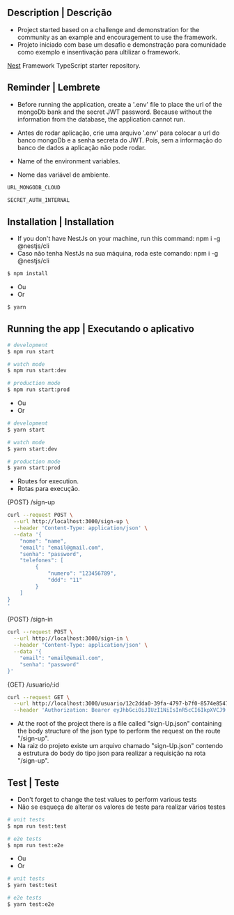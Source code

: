 ## Description | Descrição

- Project started based on a challenge and demonstration for the community as an example and encouragement to use the framework.
- Projeto iniciado com base um desafio e demonstração para comunidade como exemplo  e insentivação para ultilizar o framework.

[Nest](https://github.com/nestjs/nest) Framework TypeScript starter repository.

## Reminder | Lembrete

- Before running the application, create a '.env' file to place the url of the mongoDb bank and the secret JWT password. Because without the information from the database, the application cannot run.
- Antes de rodar aplicação, crie uma arquivo '.env' para colocar a url  do banco mongoDb e a senha secreta do JWT. Pois, sem a informação do banco de dados a aplicação não pode rodar.

- Name of the environment variables.
- Nome das variável de ambiente.

```bash
URL_MONGODB_CLOUD
```
```bash
SECRET_AUTH_INTERNAL
```

## Installation | Installation

- If you don't have NestJs on your machine, run this command: npm i -g @nestjs/cli
- Caso não tenha NestJs na sua máquina, roda este comando: npm i -g @nestjs/cli

```bash
$ npm install
```
- Ou
- Or

```bash
$ yarn
```

## Running the app | Executando o aplicativo

```bash
# development
$ npm run start

# watch mode
$ npm run start:dev

# production mode
$ npm run start:prod
```

- Ou
- Or

```bash
# development
$ yarn start

# watch mode
$ yarn start:dev

# production mode
$ yarn start:prod
```

- Routes for execution.
- Rotas para execução.

{POST} /sign-up

```bash
curl --request POST \
  --url http://localhost:3000/sign-up \
  --header 'Content-Type: application/json' \
  --data '{ 
	"nome": "name", 
	"email": "email@gmail.com", 
	"senha": "password", 
	"telefones": [ 
		 { 
			 "numero": "123456789", 
			 "ddd": "11" 
		 }
	] 
} 
'
```

{POST} /sign-in

```bash
curl --request POST \
  --url http://localhost:3000/sign-in \
  --header 'Content-Type: application/json' \
  --data '{
	"email": "email@email.com", 
	"senha": "password"
}'
```

{GET} /usuario/:id

```bash
curl --request GET \
  --url http://localhost:3000/usuario/12c2dda0-39fa-4797-b7f0-8574e8547879 \
  --header 'Authorization: Bearer eyJhbGciOiJIUzI1NiIsInR5cCI6IkpXVCJ9.eyJlbWFpbCI6InN0cmluMmcyMjEyMzIiLCJzdWIiOiJlZTUzZjI1Yi1lZTExLTRiZTEtYmZmYy1hNTg0MzNlYjlkM2UiLCJpYXQiOjE2MTkwNjI1MzAsImV4cCI6MTYxOTA2NDMzMH0.pdtSL4041zLXoIm_4U5Z6qJktd3Xe6jlftlz2wj5U8k'
```

- At the root of the project there is a file called "sign-Up.json" containing the body structure of the json type to perform the request on the route "/sign-up".
- Na raiz do projeto existe um arquivo chamado "sign-Up.json" contendo a estrutura do body do tipo json para realizar a requisição na rota "/sign-up".

## Test | Teste

- Don't forget to change the test values ​​to perform various tests
- Não se esqueça de alterar os valores de teste para realizar vários testes

```bash
# unit tests
$ npm run test:test

# e2e tests
$ npm run test:e2e
```

- Ou
- Or

```bash
# unit tests
$ yarn test:test

# e2e tests
$ yarn test:e2e
```
